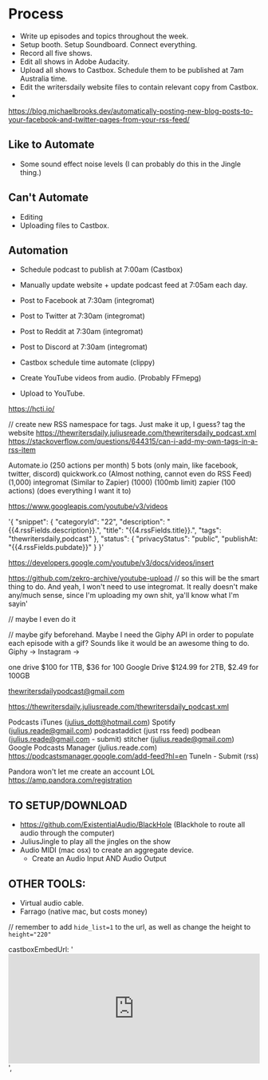 # Process

+ Write up episodes and topics throughout the week.
+ Setup booth. Setup Soundboard. Connect everything.
+ Record all five shows.
+ Edit all shows in Adobe Audacity.
+ Upload all shows to Castbox. Schedule them to be published at 7am Australia time.
+ Edit the writersdaily website files to contain relevant copy from Castbox.
+

https://blog.michaelbrooks.dev/automatically-posting-new-blog-posts-to-your-facebook-and-twitter-pages-from-your-rss-feed/

## Like to Automate
+ Some sound effect noise levels (I can probably do this in the Jingle thing.)

## Can't Automate

+ Editing
+ Uploading files to Castbox.

## Automation

+ Schedule podcast to publish at 7:00am (Castbox)
+ Manually update website + update podcast feed at 7:05am each day.
+ Post to Facebook at 7:30am (integromat)
+ Post to Twitter at 7:30am (integromat)
+ Post to Reddit at 7:30am (integromat)
+ Post to Discord at 7:30am (integromat)

+ Castbox schedule time automate (clippy)

+ Create YouTube videos from audio. (Probably FFmepg)
+ Upload to YouTube.

https://hcti.io/

// create new RSS namespace for tags. Just make it up, I guess? tag the website
https://thewritersdaily.juliusreade.com/thewritersdaily_podcast.xml
https://stackoverflow.com/questions/644315/can-i-add-my-own-tags-in-a-rss-item

Automate.io (250 actions per month) 5 bots (only main, like facebook, twitter, discord)
quickwork.co (Almost nothing, cannot even do RSS Feed) (1,000)
integromat (Similar to Zapier) (1000) (100mb limit)
zapier (100 actions) (does everything I want it to)

https://www.googleapis.com/youtube/v3/videos

'{
  "snippet": {
    "categoryId": "22",
    "description": "{{4.rssFields.description}}.",
    "title": "{{4.rssFields.title}}.",
    "tags": "thewritersdaily,podcast"
  },
  "status": {
    "privacyStatus": "public",
    "publishAt: "{{4.rssFields.pubdate}}"
  }
}'

https://developers.google.com/youtube/v3/docs/videos/insert

https://github.com/zekro-archive/youtube-upload
// so this will be the smart thing to do. And yeah, I won't need to use integromat. It really doesn't make any/much sense, since I'm uploading my own shit, ya'll know what I'm sayin' 

// maybe I even do it

// maybe gify beforehand. Maybe I need the Giphy API in order to populate each episode with a gif? Sounds like it would be an awesome thing to do.
Giphy -> Instagram ->

one drive $100 for 1TB, $36 for 100
Google Drive $124.99 for 2TB, $2.49 for 100GB



thewritersdailypodcast@gmail.com

https://thewritersdaily.juliusreade.com/thewritersdaily_podcast.xml

Podcasts iTunes (julius_dott@hotmail.com)
Spotify (julius.reade@gmail.com)
podcastaddict (just rss feed)
podbean (julius.reade@gmail.com - submit)
stitcher (julius.reade@gmail.com)
Google Podcasts Manager (julius.reade.com) https://podcastsmanager.google.com/add-feed?hl=en
TuneIn - Submit (rss)

Pandora won't let me create an account LOL https://amp.pandora.com/registration

## TO SETUP/DOWNLOAD

- https://github.com/ExistentialAudio/BlackHole (Blackhole to route all audio through the computer)
- JuliusJingle to play all the jingles on the show
- Audio MIDI (mac osx) to create an aggregate device.
  + Create an Audio Input AND Audio Output

## OTHER TOOLS:

- Virtual audio cable.
- Farrago (native mac, but costs money)

// remember to add `hide_list=1` to the url, as well as change the height to `height="220"`

  castboxEmbedUrl: '<iframe src="https://castbox.fm/app/castbox/player/id2852897/id267116287?v=8.22.9&autoplay=0&hide_list=1" frameborder="0" width="100%" height="220"></iframe>',
